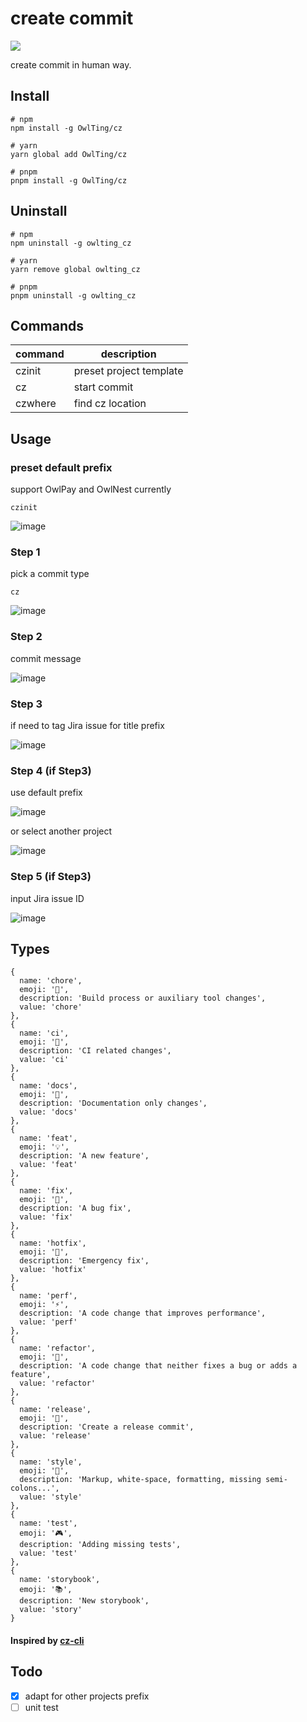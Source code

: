 # create commit
![](https://img.shields.io/badge/node-%5E14-brightgreen.svg)

create commit in human way.

## Install
```shell
# npm
npm install -g OwlTing/cz

# yarn
yarn global add OwlTing/cz

# pnpm
pnpm install -g OwlTing/cz
```

## Uninstall
```shell
# npm
npm uninstall -g owlting_cz

# yarn
yarn remove global owlting_cz

# pnpm
pnpm uninstall -g owlting_cz
```

## Commands

| command | description             |
| ------- | ----------------------- |
| czinit  | preset project template |
| cz      | start commit            |
| czwhere | find cz location        |

## Usage
### preset default prefix
support OwlPay and OwlNest currently
```shell
czinit
```
![image](https://user-images.githubusercontent.com/45550113/146726582-2b9cb2f7-e87a-400d-9bd8-afaed8ed44a9.png)

### Step 1
pick a commit type
```shell
cz
```

![image](https://user-images.githubusercontent.com/45550113/140848819-8b115e2b-3972-433d-8ae8-f8a4925c0f1d.png)

### Step 2
commit message

![image](https://user-images.githubusercontent.com/45550113/140848900-98233775-7707-48af-917b-ccff016b63ff.png)

### Step 3

if need to tag Jira issue for title prefix

![image](https://user-images.githubusercontent.com/45550113/146734689-bbba35f3-3d44-406f-aa31-716cdfd0c576.png)

### Step 4  (if Step3)

use default prefix

![image](https://user-images.githubusercontent.com/45550113/146734936-7edf55b1-1d29-4b56-856d-ae8b8bbba1f3.png)

or select another project

![image](https://user-images.githubusercontent.com/45550113/146735104-4c264618-ceac-476d-bedd-9301ca305e95.png)


### Step 5  (if Step3)
input Jira issue ID

![image](https://user-images.githubusercontent.com/45550113/140849306-ed60d5b1-cf15-4be5-801e-2dd186408ac9.png)


## Types

```
{
  name: 'chore',
  emoji: '🧹',
  description: 'Build process or auxiliary tool changes',
  value: 'chore'
},
{
  name: 'ci',
  emoji: '👷',
  description: 'CI related changes',
  value: 'ci'
},
{
  name: 'docs',
  emoji: '📝',
  description: 'Documentation only changes',
  value: 'docs'
},
{
  name: 'feat',
  emoji: '💡',
  description: 'A new feature',
  value: 'feat'
},
{
  name: 'fix',
  emoji: '🐛',
  description: 'A bug fix',
  value: 'fix'
},
{
  name: 'hotfix',
  emoji: '🚨',
  description: 'Emergency fix',
  value: 'hotfix'
},
{
  name: 'perf',
  emoji: '⚡',
  description: 'A code change that improves performance',
  value: 'perf'
},
{
  name: 'refactor',
  emoji: '🔨',
  description: 'A code change that neither fixes a bug or adds a feature',
  value: 'refactor'
},
{
  name: 'release',
  emoji: '🎉',
  description: 'Create a release commit',
  value: 'release'
},
{
  name: 'style',
  emoji: '🎨',
  description: 'Markup, white-space, formatting, missing semi-colons...',
  value: 'style'
},
{
  name: 'test',
  emoji: '🎮',
  description: 'Adding missing tests',
  value: 'test'
},
{
  name: 'storybook',
  emoji: '📚',
  description: 'New storybook',
  value: 'story'
}
```
#### Inspired by [cz-cli](https://github.com/commitizen/cz-cli)

## Todo

- [x] adapt for other projects prefix
- [ ] unit test
